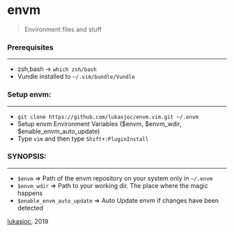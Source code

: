 # envm

> Environment files and stuff

### Prerequisites
---
- zsh,bash -> `which zsh/bash`
- Vundle installed to ``~/.vim/bundle/Vundle``

### Setup envm:
---
- ``git clone https://github.com/lukasjoc/envm.vim.git ~/.envm``
- Setup envm Environment Variables ($envm, $envm_wdir, $enable_envm_auto_update)
- Type ``vim`` and then type ``Shift+:PluginInstall``

### SYNOPSIS:
---
- ``$envm`` => Path of the envm repository on your system only in ``~/.envm``
- ``$envm_wdir`` => Path to your working dir. The place where the magic happens
- ``$enable_envm_auto_update`` => Auto Update envm if changes have been detected

[lukasjoc](https://lukasjoc.com), 2019
